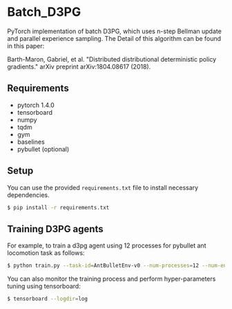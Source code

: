 # Batch_D3PG
PyTorch implementation of batch D3PG, 
which uses n-step Bellman update and parallel experience sampling.
The Detail of this algorithm can be found in this paper:

Barth-Maron, Gabriel, et al. 
"Distributed distributional deterministic policy gradients." 
arXiv preprint arXiv:1804.08617 (2018).

## Requirements 

- pytorch 1.4.0
- tensorboard
- numpy
- tqdm 
- gym
- baselines
- pybullet (optional)

## Setup

You can use the provided `requirements.txt` file to install necessary dependencies.

```bash
$ pip install -r requirements.txt
```

## Training D3PG agents

For example, to train a d3pg agent using 12 processes for pybullet ant locomotion task as follows:

```bash
$ python train.py --task-id=AntBulletEnv-v0 --num-processes=12 --num-env-steps=5000000
```

You can also monitor the training process and perform hyper-parameters tuning using tensorboard:

```bash
$ tensorboard --logdir=log
```